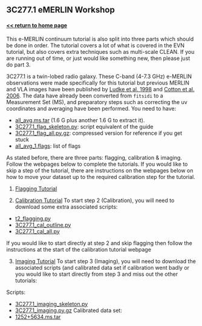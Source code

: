 ## 3C277.1 eMERLIN Workshop
#### [<< return to home page](../../index.md)

This e-MERLIN continuum tutorial is also split into three parts which should be done in order. The tutorial covers a lot of what is covered in the EVN tutorial, but also covers extra techniques such as multi-scale CLEAN. If you are running out of time, or just would like something new, then please just do part 3.

3C277.1 is a twin-lobed radio galaxy. These C-band (4-7.3 GHz) e-MERLIN observations were made specifically for this tutorial but previous MERLIN and VLA images have been published by [Ludke et al. 1998](http://adsabs.harvard.edu/abs/1998MNRAS.299..467L) and [Cotton et al. 2006](http://adsabs.harvard.edu/abs/2006A%26A...448..535C). The data have already been converted from `fitsidi` to a Measurement Set (MS), and preparatory steps such as correcting the uv coordinates and averaging have been performed. You need to have:


* [all_avg.ms.tar](http://www.jb.man.ac.uk/~radcliff/DARA/Data_reduction_workshops/3C277_eMERLIN/all_avg.ms.tar) (1.6 G plus another 1.6 G to extract it).
* [3C277.1_flag_skeleton.py](http://www.jb.man.ac.uk/~radcliff/DARA/Data_reduction_workshops/3C277_eMERLIN/3C277.1_flag_skeleton.py): script equivalent of the guide
* [3C277.1_flag_all.py.gz](http://www.jb.man.ac.uk/~radcliff/DARA/Data_reduction_workshops/3C277_eMERLIN/3C277.1_flag_all.py.gz): compressed version for reference if you get stuck
* [all_avg_1.flags](http://www.jb.man.ac.uk/~radcliff/DARA/Data_reduction_workshops/3C277_eMERLIN/all_avg_1.flags): list of flags

As stated before, there are three parts: flagging, calibration & imaging. Follow the webpages below to complete the tutorials. If you would like to skip a step of the tutorial, there are instructions on the webpages below on how to move your dataset up to the required calibration step for the tutorial.

1. [Flagging Tutorial](part1/eMERLIN_flagging.md)

2. [Calibration Tutorial](part2/eMERLIN_calibration.md)
To start step 2 (Calibration), you will need to download some extra associated scripts:
* [t2_flagging.py](http://www.jb.man.ac.uk/~radcliff/DARA/Data_reduction_workshops/3C277_eMERLIN/t2_flagging.py)
* [3C277.1_cal_outline.py](http://www.jb.man.ac.uk/~radcliff/DARA/Data_reduction_workshops/3C277_eMERLIN/3C277.1_cal_outline.py)
* [3C277.1_cal_all.py](http://www.jb.man.ac.uk/~radcliff/DARA/Data_reduction_workshops/3C277_eMERLIN/3C277.1_cal_all.py)

If you would like to start directly at step 2 and skip flagging then follow the instructions at the start of the calibration tutorial webpage

3. [Imaging Tutorial](part3/eMERLIN_imaging.md)
To start step 3 (Imaging), you will need to download the associated scripts (and calibrated data set if calibration went badly or you would like to start directly from step 3 and miss out the other tutorials:

Scripts:
* [3C277.1_imaging_skeleton.py](http://www.jb.man.ac.uk/~radcliff/DARA/Data_reduction_workshops/3C277_eMERLIN/3C277.1_imaging_skeleton.py)
* [3C277.1_imaging.py.gz](http://www.jb.man.ac.uk/~radcliff/DARA/Data_reduction_workshops/3C277_eMERLIN/3C277.1_imaging.py.gz)
Calibrated data set:
* [1252+5634.ms.tar](http://www.jb.man.ac.uk/~radcliff/DARA/Data_reduction_workshops/3C277_eMERLIN/1252+5634.ms.tar)
